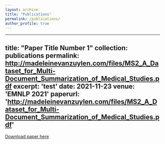 ```yaml
---
layout: archive
title: "Publications"
permalink: /publications/
author_profile: true
---
```


---
title: "Paper Title Number 1"
collection: publications
permalink: http://madeleinevanzuylen.com/files/MS2_A_Dataset_for_Multi-Document_Summarization_of_Medical_Studies.pdf
excerpt: 'test'
date: 2021-11-23
venue: 'EMNLP 2021'
paperurl: 'http://madeleinevanzuylen.com/files/MS2_A_Dataset_for_Multi-Document_Summarization_of_Medical_Studies.pdf'
---
[Download paper here]([http://academicpages.github.io/files/paper1.pdf](http://madeleinevanzuylen.com/files/MS2_A_Dataset_for_Multi-Document_Summarization_of_Medical_Studies.pdf))
